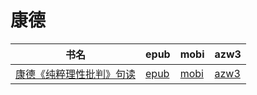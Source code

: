 # 康德

| 书名 | epub | mobi | azw3 |
| --- | --- | --- | --- |
| [康德《纯粹理性批判》句读](http://ct.dalanmei.com/f/31084289-571814649-d76782) | [epub](http://ct.dalanmei.com/f/31084289-571814649-d76782) | [mobi](http://ct.dalanmei.com/f/31084289-571544035-323cd0) | [azw3](http://ct.dalanmei.com/f/31084289-572196765-e004e8) |
